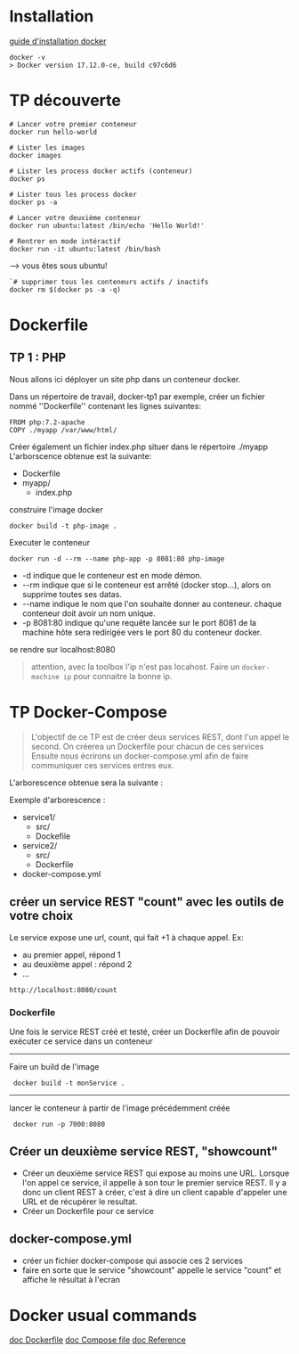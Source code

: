 # Installation

[guide d'installation docker](https://www.docker.com/community-edition)

```
docker -v
> Docker version 17.12.0-ce, build c97c6d6
```

# TP découverte

```
# Lancer votre premier conteneur
docker run hello-world
```

```
# Lister les images
docker images 
```

```
# Lister les process docker actifs (conteneur)
docker ps 
```

```
# Lister tous les process docker
docker ps -a
```

```
# Lancer votre deuxième conteneur
docker run ubuntu:latest /bin/echo 'Hello World!'
```

```
# Rentrer en mode intéractif
docker run -it ubuntu:latest /bin/bash
```
--> vous êtes sous ubuntu!

```
`# supprimer tous les conteneurs actifs / inactifs
docker rm $(docker ps -a -q)
```
# Dockerfile
## TP 1 : PHP
Nous allons ici déployer un site php dans un conteneur docker.

Dans un répertoire de travail, docker-tp1 par exemple, créer un fichier nommé ''Dockerfile'' contenant les lignes suivantes:
```
FROM php:7.2-apache
COPY ./myapp /var/www/html/
```

Créer également un fichier index.php situer dans le répertoire ./myapp
L'arborscence obtenue est la suivante:


* Dockerfile
* myapp/
  * index.php
       

construire l'image docker
```
docker build -t php-image .
```

Executer le conteneur
```
docker run -d --rm --name php-app -p 8081:80 php-image
```
* -d indique que le conteneur est en mode démon.
* --rm indique que si le conteneur est arrêté (docker stop...), alors on supprime toutes ses datas.
* --name indique le nom que l'on souhaite donner au conteneur. chaque conteneur doit avoir un nom unique.
* -p 8081:80 indique qu'une requête lancée sur le port 8081 de la machine hôte sera redirigée vers le port 80 du conteneur docker.


se rendre sur localhost:8080
> attention, avec la toolbox l'ip n'est pas locahost. Faire un `docker-machine ip` pour connaitre la bonne ip.

# TP Docker-Compose  

> L'objectif de ce TP est de créer deux services REST, dont l'un appel le second.
> On créerea un Dockerfile pour chacun de ces services
> Ensuite nous écrirons un docker-compose.yml afin de faire communiquer ces services entres eux.

L'arborescence obtenue sera la suivante :
 
Exemple d'arborescence : 
 * service1/
   * src/
   * Dockefile
 * service2/
   * src/
   * Dockerfile
 * docker-compose.yml
 
 ## créer un service REST "count" avec les outils de votre choix
Le service expose une url, count, qui fait +1 à chaque appel.
Ex:
* au premier appel, répond 1
* au deuxième appel : répond 2
* ...
 
 ```
 http://localhost:8080/count 

 ```
 
 ### Dockerfile
 Une fois le service REST créé et testé, créer un Dockerfile afin de pouvoir exécuter ce service dans un conteneur

---
Faire un build de l'image

```
 docker build -t monService .  
```
---
lancer le conteneur à partir de l'image précédemment créée
``` 
 docker run -p 7000:8080 
```
## Créer un deuxième service REST, "showcount"
* Créer un deuxième service REST qui expose au moins une URL.
Lorsque l'on appel ce service, il appelle à son tour le premier service REST. Il y a donc un client REST à créer, c'est à
dire un client capable d'appeler une URL et de récupérer le resultat.
* Créer un Dockerfile pour ce service

## docker-compose.yml

 * créer un fichier docker-compose qui associe ces 2 services
 * faire en sorte que le service "showcount" appelle le service "count" et affiche le résultat à l'ecran
 



# Docker usual commands

[doc Dockerfile](https://docs.docker.com/engine/reference/builder/)
[doc Compose file](https://docs.docker.com/compose/compose-file/)
[doc Reference](https://docs.docker.com/reference/)




